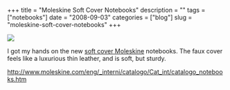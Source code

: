 +++
title = "Moleskine Soft Cover Notebooks"
description = ""
tags = ["notebooks"]
date = "2008-09-03"
categories = ["blog"]
slug = "moleskine-soft-cover-notebooks"
+++



  <div class="notebook-screenshot"><a href="http://www.moleskine.com/eng/_interni/catalogo/Cat_int/catalogo_notebooks.htm"><img src="//konigi.com/media/notebook/moleskine-softcover.jpg" class="notebook-image" /></a></div><p>I got my hands on the new <a href="http://www.moleskine.com/eng/_interni/catalogo/Cat_int/catalogo_notebooks.htm">soft cover Moleskine</a> notebooks. The faux cover feels like a luxurious thin leather, and is soft, but sturdy.</p>
    
  <a href="http://www.moleskine.com/eng/_interni/catalogo/Cat_int/catalogo_notebooks.htm">http://www.moleskine.com/eng/_interni/catalogo/Cat_int/catalogo_notebooks.htm</a>
